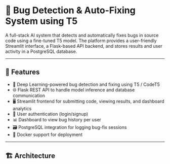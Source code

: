 # 🐛 Bug Detection & Auto-Fixing System using T5

A full-stack AI system that detects and automatically fixes bugs in source code using a fine-tuned T5 model. The platform provides a user-friendly Streamlit interface, a Flask-based API backend, and stores results and user activity in a PostgreSQL database.

---

## 🚀 Features

- 🧠 Deep Learning-powered bug detection and fixing using T5 / CodeT5
- 🌐 Flask REST API to handle model inference and database communication
- 🖥️ Streamlit frontend for submitting code, viewing results, and dashboard analytics
- 🔐 User authentication (login/signup)
- 📊 Dashboard to view bug history per user
- 🗃️ PostgreSQL integration for logging bug-fix sessions
- 🐳 Docker support for deployment

---

## 🏗️ Architecture

